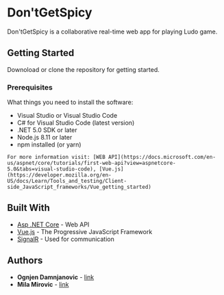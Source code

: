 
# Don'tGetSpicy

Don'tGetSpicy is a collaborative real-time web app for playing Ludo game. 

## Getting Started

Downoload or clone the repository for getting started. 

### Prerequisites

What things you need to install the software:

- Visual Studio or Visual Studio Code 
- C# for Visual Studio Code (latest version)
- .NET 5.0 SDK or later
- Node.js 8.11 or later
- npm installed (or yarn)

```
For more information visit: [WEB API](https://docs.microsoft.com/en-us/aspnet/core/tutorials/first-web-api?view=aspnetcore-5.0&tabs=visual-studio-code), [Vue.js](https://developer.mozilla.org/en-US/docs/Learn/Tools_and_testing/Client-side_JavaScript_frameworks/Vue_getting_started)
```

## Built With

* [Asp .NET Core](https://docs.microsoft.com/en-us/aspnet/core/?view=aspnetcore-5.0) - Web API
* [Vue.js](https://vuejs.org/) - The Progressive   JavaScript Framework
* [SignalR](https://dotnet.microsoft.com/apps/aspnet/signalr) - Used for communication

## Authors

* **Ognjen Damnjanovic** - [link](https://github.com/OgnjenDamnjanovic)
* **Mila Mirovic** - [link](https://github.com/mirovicmila)

